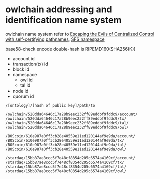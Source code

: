 # owlchain addressing and identification name system

owlchain name system refer to 
[Escaping the Evils of Centralized Control with self-certifying pathnames](http://www.sigops.org/ew-history/1998/papers/mazieres.ps),
[SFS namespace](https://web.archive.org/web/20080725193436/http://www.fs.net/sfswww/sfsfaq.html)

base58-check encode
double-hash is RIPEMD160(SHA256(K))

- account id
- transaction(tx) id
- block id
- namespace
    - owl id 
    - tal id
- node id
- quorum id

```
/[ontology]/[hash of public key]/path/to

/owlchain/520dda64646c17a28b9eec232ff89eddbf9fddc9/account/
/owlchain/520dda64646c17a28b9eec232ff89eddbf9fddc9/tx/
/owlchain/520dda64646c17a28b9eec232ff89eddbf9fddc9/tal/
/owlchain/520dda64646c17a28b9eec232ff89eddbf9fddc9/owl/

/BOScoin/610e987a0ff3cb28e40559e11ed120144af9e9da/account/
/BOScoin/610e987a0ff3cb28e40559e11ed120144af9e9da/tx/
/BOScoin/610e987a0ff3cb28e40559e11ed120144af9e9da/tal/
/BOScoin/610e987a0ff3cb28e40559e11ed120144af9e9da/owl/

/stardaq/15bb87ae8ccc5f7e48cf8354d205c6574a4169cf/account/
/stardaq/15bb87ae8ccc5f7e48cf8354d205c6574a4169cf/tx/
/stardaq/15bb87ae8ccc5f7e48cf8354d205c6574a4169cf/tal/
/stardaq/15bb87ae8ccc5f7e48cf8354d205c6574a4169cf/owl/
```


